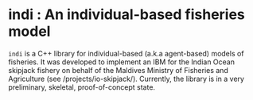 # indi : An individual-based fisheries model

`indi` is a C++ library for individual-based (a.k.a agent-based) models of fisheries.
It was developed to implement an IBM for the Indian Ocean skipjack fishery on behalf of the Maldives Ministry of Fisheries and Agriculture (see /projects/io-skipjack/).
Currently, the library is in a very preliminary, skeletal, proof-of-concept state.

